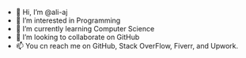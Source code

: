 - 👋 Hi, I’m @ali-aj
- 👀 I’m interested in Programming
- 🌱 I’m currently learning Computer Science
- 💞️ I’m looking to collaborate on GitHub
- 📫 You cn reach me on GitHub, Stack OverFlow, Fiverr, and Upwork.

<!---
ali-aj/ali-aj is a ✨ special ✨ repository because its `README.md` (this file) appears on your GitHub profile.
You can click the Preview link to take a look at your changes.
--->

